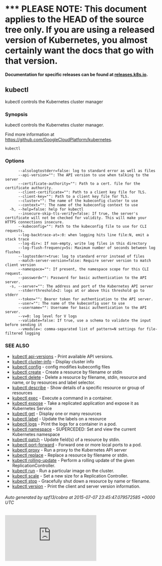 <!-- BEGIN MUNGE: UNVERSIONED_WARNING -->

<!-- BEGIN STRIP_FOR_RELEASE -->

<h1>*** PLEASE NOTE: This document applies to the HEAD of the source
tree only. If you are using a released version of Kubernetes, you almost
certainly want the docs that go with that version.</h1>

<strong>Documentation for specific releases can be found at
[releases.k8s.io](http://releases.k8s.io).</strong>

<!-- END STRIP_FOR_RELEASE -->

<!-- END MUNGE: UNVERSIONED_WARNING -->
## kubectl

kubectl controls the Kubernetes cluster manager

### Synopsis


kubectl controls the Kubernetes cluster manager.

Find more information at https://github.com/GoogleCloudPlatform/kubernetes.

```
kubectl
```

### Options

```
      --alsologtostderr=false: log to standard error as well as files
      --api-version="": The API version to use when talking to the server
      --certificate-authority="": Path to a cert. file for the certificate authority.
      --client-certificate="": Path to a client key file for TLS.
      --client-key="": Path to a client key file for TLS.
      --cluster="": The name of the kubeconfig cluster to use
      --context="": The name of the kubeconfig context to use
  -h, --help=false: help for kubectl
      --insecure-skip-tls-verify=false: If true, the server's certificate will not be checked for validity. This will make your HTTPS connections insecure.
      --kubeconfig="": Path to the kubeconfig file to use for CLI requests.
      --log-backtrace-at=:0: when logging hits line file:N, emit a stack trace
      --log-dir=: If non-empty, write log files in this directory
      --log-flush-frequency=5s: Maximum number of seconds between log flushes
      --logtostderr=true: log to standard error instead of files
      --match-server-version=false: Require server version to match client version
      --namespace="": If present, the namespace scope for this CLI request.
      --password="": Password for basic authentication to the API server.
  -s, --server="": The address and port of the Kubernetes API server
      --stderrthreshold=2: logs at or above this threshold go to stderr
      --token="": Bearer token for authentication to the API server.
      --user="": The name of the kubeconfig user to use
      --username="": Username for basic authentication to the API server.
      --v=0: log level for V logs
      --validate=false: If true, use a schema to validate the input before sending it
      --vmodule=: comma-separated list of pattern=N settings for file-filtered logging
```

### SEE ALSO
* [kubectl api-versions](kubectl_api-versions.md)	 - Print available API versions.
* [kubectl cluster-info](kubectl_cluster-info.md)	 - Display cluster info
* [kubectl config](kubectl_config.md)	 - config modifies kubeconfig files
* [kubectl create](kubectl_create.md)	 - Create a resource by filename or stdin
* [kubectl delete](kubectl_delete.md)	 - Delete a resource by filename, stdin, resource and name, or by resources and label selector.
* [kubectl describe](kubectl_describe.md)	 - Show details of a specific resource or group of resources
* [kubectl exec](kubectl_exec.md)	 - Execute a command in a container.
* [kubectl expose](kubectl_expose.md)	 - Take a replicated application and expose it as Kubernetes Service
* [kubectl get](kubectl_get.md)	 - Display one or many resources
* [kubectl label](kubectl_label.md)	 - Update the labels on a resource
* [kubectl logs](kubectl_logs.md)	 - Print the logs for a container in a pod.
* [kubectl namespace](kubectl_namespace.md)	 - SUPERCEDED: Set and view the current Kubernetes namespace
* [kubectl patch](kubectl_patch.md)	 - Update field(s) of a resource by stdin.
* [kubectl port-forward](kubectl_port-forward.md)	 - Forward one or more local ports to a pod.
* [kubectl proxy](kubectl_proxy.md)	 - Run a proxy to the Kubernetes API server
* [kubectl replace](kubectl_replace.md)	 - Replace a resource by filename or stdin.
* [kubectl rolling-update](kubectl_rolling-update.md)	 - Perform a rolling update of the given ReplicationController.
* [kubectl run](kubectl_run.md)	 - Run a particular image on the cluster.
* [kubectl scale](kubectl_scale.md)	 - Set a new size for a Replication Controller.
* [kubectl stop](kubectl_stop.md)	 - Gracefully shut down a resource by name or filename.
* [kubectl version](kubectl_version.md)	 - Print the client and server version information.

###### Auto generated by spf13/cobra at 2015-07-07 23:45:47.079572585 +0000 UTC

[![Analytics](https://kubernetes-site.appspot.com/UA-36037335-10/GitHub/docs/kubectl.md?pixel)]()
